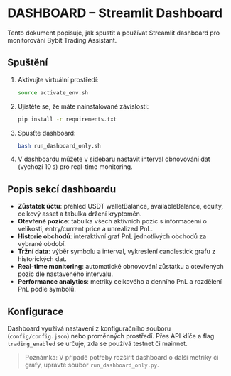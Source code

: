 # DASHBOARD – Streamlit Dashboard

Tento dokument popisuje, jak spustit a používat Streamlit dashboard pro monitorování Bybit Trading Assistant.

## Spuštění

1. Aktivujte virtuální prostředí:
   ```bash
   source activate_env.sh
   ```
2. Ujistěte se, že máte nainstalované závislosti:
   ```bash
   pip install -r requirements.txt
   ```
3. Spusťte dashboard:
   ```bash
   bash run_dashboard_only.sh
   ```
4. V dashboardu můžete v sidebaru nastavit interval obnovování dat (výchozí 10 s) pro real-time monitoring.

## Popis sekcí dashboardu

- **Zůstatek účtu**: přehled USDT walletBalance, availableBalance, equity, celkový asset a tabulka držení kryptoměn.
- **Otevřené pozice**: tabulka všech aktivních pozic s informacemi o velikosti, entry/current price a unrealized PnL.
- **Historie obchodů**: interaktivní graf PnL jednotlivých obchodů za vybrané období.
- **Tržní data**: výběr symbolu a interval, vykreslení candlestick grafu z historických dat.
- **Real-time monitoring**: automatické obnovování zůstatku a otevřených pozic dle nastaveného intervalu.
- **Performance analytics**: metriky celkového a denního PnL a rozdělení PnL podle symbolů.

## Konfigurace

Dashboard využívá nastavení z konfiguračního souboru (`config/config.json`) nebo proměnných prostředí. Přes API klíče a flag `trading_enabled` se určuje, zda se používá testnet či mainnet.

> Poznámka: V případě potřeby rozšířit dashboard o další metriky či grafy, upravte soubor `run_dashboard_only.py`.